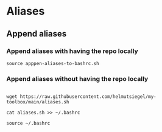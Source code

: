 # Aliases

## Append aliases 

### Append aliases with having the repo locally

```shell
source apppen-aliases-to-bashrc.sh
```

### Append aliases without having the repo locally

```shell

wget https://raw.githubusercontent.com/helmutsiegel/my-toolbox/main/aliases.sh

cat aliases.sh >> ~/.bashrc

source ~/.bashrc

```